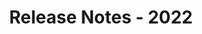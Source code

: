 ﻿---
title: Release Notes - 2022
description: "Release Notes - 2022 – learn about the latest updates and fixes."
type: docs
weight: 4
url: /reportingservices/release-notes-2022/
---
